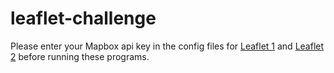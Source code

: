 # leaflet-challenge

Please enter your Mapbox api key in the config files for [Leaflet 1](https://github.com/James-Akerman/leaflet-challenge/blob/main/Leaflet-Step-1/static/js/config.js) and [Leaflet 2](https://github.com/James-Akerman/leaflet-challenge/blob/main/Leaflet-Step-2/static/js/config.js) before running these programs.
